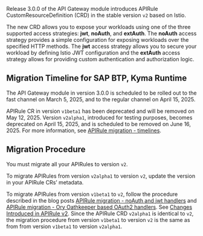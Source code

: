 Release 3.0.0 of the API Gateway module introduces APIRule CustomResourceDefinition (CRD) in the stable version `v2` based on Istio.

The new CRD allows you to expose your workloads using one of the three supported access strategies: **jwt**, **noAuth**, and **extAuth**. The **noAuth** access strategy provides a simple configuration for exposing workloads over the specified HTTP methods. The **jwt** access strategy allows you to secure your workload by defining Istio JWT configuration and the **extAuth** access strategy allows for providing custom authentication and authorization logic.

## Migration Timeline for SAP BTP, Kyma Runtime

The API Gateway module in version 3.0.0 is scheduled to be rolled out to the fast channel on March 5, 2025, and to the regular channel on April 15, 2025.

APIRule CR in version `v1beta1` has been deprecated and will be removed on May 12, 2025. Version `v2alpha1`, introduced for testing purposes, becomes deprecated on April 15, 2025, and is scheduled to be removed on June 16, 2025. For more information, see [APIRule migration - timelines](https://community.sap.com/t5/technology-blogs-by-sap/sap-btp-kyma-runtime-apirule-migration-timelines/ba-p/13995712).

## Migration Procedure

You must migrate all your APIRules to version `v2`. 

To migrate APIRules from version `v2alpha1` to version `v2`, update the version in your APIRule CRs’ metadata.

To migrate APIRules from version `v1beta1` to `v2`, follow the procedure described in the blog posts [APIRule migration - noAuth and jwt handlers](https://community.sap.com/t5/technology-blogs-by-sap/sap-btp-kyma-runtime-apirule-migration-noauth-and-jwt-handlers/ba-p/13882833) and [APIRule migration - Ory Oathkeeper based OAuth2 handlers](https://community.sap.com/t5/technology-blogs-by-sap/sap-btp-kyma-runtime-apirule-migration-ory-oathkeeper-based-oauth2-handlers/ba-p/13896184). See [Changes Introduced in APIRule v2](https://community.sap.com/t5/technology-blogs-by-sap/changes-introduced-in-apirule-v2alpha1-and-v2/ba-p/14029529). Since the APIRule CRD `v2alpha1` is identical to `v2`, the migration procedure from version `v1beta1` to version `v2` is the same as from from version `v1beta1` to version `v2alpha1`.
